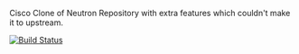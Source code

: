 Cisco Clone of Neutron Repository with extra features which
couldn't make it to upstream.

[![Build Status](https://travis-ci.org/cisco-openstack/neutron.svg)](https://travis-ci.org/cisco-openstack/neutron)
